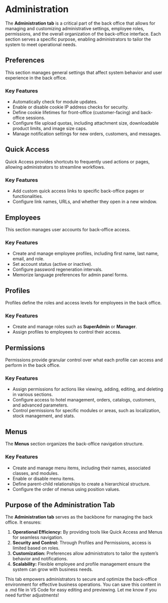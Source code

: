# Administration

The **Administration tab** is a critical part of the back office that allows for managing and customizing administrative settings, employee roles, permissions, and the overall organization of the back-office interface. Each section serves a specific purpose, enabling administrators to tailor the system to meet operational needs.

<!-- ![Admin](./adminis.png) -->
## **Preferences**
This section manages general settings that affect system behavior and user experience in the back office.

### **Key Features**
- Automatically check for module updates.
- Enable or disable cookie IP address checks for security.
- Define cookie lifetimes for front-office (customer-facing) and back-office sessions.
- Configure file upload quotas, including attachment size, downloadable product limits, and image size caps.
- Manage notification settings for new orders, customers, and messages.


## **Quick Access**
Quick Access provides shortcuts to frequently used actions or pages, allowing administrators to streamline workflows.

### **Key Features**
- Add custom quick access links to specific back-office pages or functionalities.
- Configure link names, URLs, and whether they open in a new window.



## **Employees**
This section manages user accounts for back-office access.

### **Key Features**
- Create and manage employee profiles, including first name, last name, email, and role.
- Set account status (active or inactive).
- Configure password regeneration intervals.
- Memorize language preferences for admin panel forms.


## **Profiles**
Profiles define the roles and access levels for employees in the back office.

### **Key Features**
- Create and manage roles such as **SuperAdmin** or **Manager**.
- Assign profiles to employees to control their access.



## **Permissions**
Permissions provide granular control over what each profile can access and perform in the back office.

### **Key Features**
- Assign permissions for actions like viewing, adding, editing, and deleting in various sections.
- Configure access to hotel management, orders, catalogs, customers, and advanced parameters.
- Control permissions for specific modules or areas, such as localization, stock management, and stats.


## **Menus**
The **Menus** section organizes the back-office navigation structure.

### **Key Features**
- Create and manage menu items, including their names, associated classes, and modules.
- Enable or disable menu items.
- Define parent-child relationships to create a hierarchical structure.
- Configure the order of menus using position values.


## **Purpose of the Administration Tab**
The **Administration tab** serves as the backbone for managing the back office. It ensures:

1. **Operational Efficiency:** By providing tools like Quick Access and Menus for seamless navigation.
2. **Security and Control:** Through Profiles and Permissions, access is limited based on roles.
3. **Customization:** Preferences allow administrators to tailor the system’s behavior and notifications.
4. **Scalability:** Flexible employee and profile management ensure the system can grow with business needs.

This tab empowers administrators to secure and optimize the back-office environment for effective business operations.
You can save this content in a .md file in VS Code for easy editing and previewing. Let me know if you need further adjustments!







